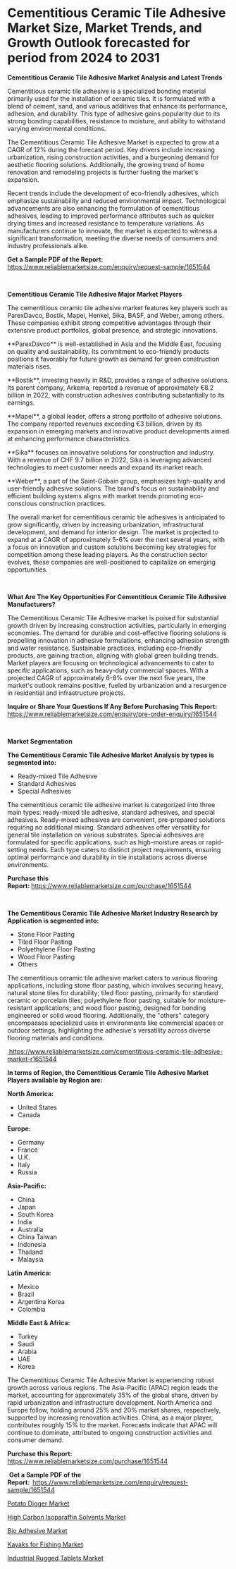 <p><h1>Cementitious Ceramic Tile Adhesive Market Size, Market Trends, and Growth Outlook forecasted for period from 2024 to 2031</h1></p><p><strong>Cementitious Ceramic Tile Adhesive Market Analysis and Latest Trends</strong></p>
<p><p>Cementitious ceramic tile adhesive is a specialized bonding material primarily used for the installation of ceramic tiles. It is formulated with a blend of cement, sand, and various additives that enhance its performance, adhesion, and durability. This type of adhesive gains popularity due to its strong bonding capabilities, resistance to moisture, and ability to withstand varying environmental conditions.</p><p>The Cementitious Ceramic Tile Adhesive Market is expected to grow at a CAGR of 12% during the forecast period. Key drivers include increasing urbanization, rising construction activities, and a burgeoning demand for aesthetic flooring solutions. Additionally, the growing trend of home renovation and remodeling projects is further fueling the market's expansion.</p><p>Recent trends include the development of eco-friendly adhesives, which emphasize sustainability and reduced environmental impact. Technological advancements are also enhancing the formulation of cementitious adhesives, leading to improved performance attributes such as quicker drying times and increased resistance to temperature variations. As manufacturers continue to innovate, the market is expected to witness a significant transformation, meeting the diverse needs of consumers and industry professionals alike.</p></p>
<p><strong>Get a Sample PDF of the Report:&nbsp;</strong> <a href="https://www.reliablemarketsize.com/enquiry/request-sample/1651544?utm_campaign=1169&utm_medium=2&utm_source=Github&utm_content=ia&utm_term=26092024&utm_id=cementitious-ceramic-tile-adhesive">https://www.reliablemarketsize.com/enquiry/request-sample/1651544</a></p>
<p>&nbsp;</p>
<p><strong>Cementitious Ceramic Tile Adhesive Major Market Players</strong></p>
<p><p>The cementitious ceramic tile adhesive market features key players such as ParexDavco, Bostik, Mapei, Henkel, Sika, BASF, and Weber, among others. These companies exhibit strong competitive advantages through their extensive product portfolios, global presence, and strategic innovations.</p><p>**ParexDavco** is well-established in Asia and the Middle East, focusing on quality and sustainability. Its commitment to eco-friendly products positions it favorably for future growth as demand for green construction materials rises.</p><p>**Bostik**, investing heavily in R&D, provides a range of adhesive solutions. Its parent company, Arkema, reported a revenue of approximately €8.2 billion in 2022, with construction adhesives contributing substantially to its earnings.</p><p>**Mapei**, a global leader, offers a strong portfolio of adhesive solutions. The company reported revenues exceeding €3 billion, driven by its expansion in emerging markets and innovative product developments aimed at enhancing performance characteristics.</p><p>**Sika** focuses on innovative solutions for construction and industry. With a revenue of CHF 9.7 billion in 2022, Sika is leveraging advanced technologies to meet customer needs and expand its market reach.</p><p>**Weber**, a part of the Saint-Gobain group, emphasizes high-quality and user-friendly adhesive solutions. The brand's focus on sustainability and efficient building systems aligns with market trends promoting eco-conscious construction practices.</p><p>The overall market for cementitious ceramic tile adhesives is anticipated to grow significantly, driven by increasing urbanization, infrastructural development, and demand for interior design. The market is projected to expand at a CAGR of approximately 5-6% over the next several years, with a focus on innovation and custom solutions becoming key strategies for competition among these leading players. As the construction sector evolves, these companies are well-positioned to capitalize on emerging opportunities.</p></p>
<p>&nbsp;</p>
<p><strong>What Are The Key Opportunities For Cementitious Ceramic Tile Adhesive Manufacturers?</strong></p>
<p><p>The Cementitious Ceramic Tile Adhesive market is poised for substantial growth driven by increasing construction activities, particularly in emerging economies. The demand for durable and cost-effective flooring solutions is propelling innovation in adhesive formulations, enhancing adhesion strength and water resistance. Sustainable practices, including eco-friendly products, are gaining traction, aligning with global green building trends. Market players are focusing on technological advancements to cater to specific applications, such as heavy-duty commercial spaces. With a projected CAGR of approximately 6-8% over the next five years, the market's outlook remains positive, fueled by urbanization and a resurgence in residential and infrastructure projects.</p></p>
<p><strong>Inquire or Share Your Questions If Any Before Purchasing This Report:</strong> <a href="https://www.reliablemarketsize.com/enquiry/pre-order-enquiry/1651544?utm_campaign=1169&utm_medium=2&utm_source=Github&utm_content=ia&utm_term=26092024&utm_id=cementitious-ceramic-tile-adhesive">https://www.reliablemarketsize.com/enquiry/pre-order-enquiry/1651544</a></p>
<p>&nbsp;</p>
<p><strong>Market Segmentation</strong></p>
<p><strong>The Cementitious Ceramic Tile Adhesive Market Analysis by types is segmented into:</strong></p>
<p><ul><li>Ready-mixed Tile Adhesive</li><li>Standard Adhesives</li><li>Special Adhesives</li></ul></p>
<p><p>The cementitious ceramic tile adhesive market is categorized into three main types: ready-mixed tile adhesive, standard adhesives, and special adhesives. Ready-mixed adhesives are convenient, pre-prepared solutions requiring no additional mixing. Standard adhesives offer versatility for general tile installation on various substrates. Special adhesives are formulated for specific applications, such as high-moisture areas or rapid-setting needs. Each type caters to distinct project requirements, ensuring optimal performance and durability in tile installations across diverse environments.</p></p>
<p><strong>Purchase this Report:&nbsp;</strong><a href="https://www.reliablemarketsize.com/purchase/1651544?utm_campaign=1169&utm_medium=2&utm_source=Github&utm_content=ia&utm_term=26092024&utm_id=cementitious-ceramic-tile-adhesive">https://www.reliablemarketsize.com/purchase/1651544</a></p>
<p>&nbsp;</p>
<p><strong>The Cementitious Ceramic Tile Adhesive Market Industry Research by Application is segmented into:</strong></p>
<p><ul><li>Stone Floor Pasting</li><li>Tiled Floor Pasting</li><li>Polyethylene Floor Pasting</li><li>Wood Floor Pasting</li><li>Others</li></ul></p>
<p><p>The cementitious ceramic tile adhesive market caters to various flooring applications, including stone floor pasting, which involves securing heavy, natural stone tiles for durability; tiled floor pasting, primarily for standard ceramic or porcelain tiles; polyethylene floor pasting, suitable for moisture-resistant applications; and wood floor pasting, designed for bonding engineered or solid wood flooring. Additionally, the "others" category encompasses specialized uses in environments like commercial spaces or outdoor settings, highlighting the adhesive's versatility across diverse flooring materials and conditions.</p></p>
<p><a href="https://www.reliablemarketsize.com/cementitious-ceramic-tile-adhesive-market-r1651544?utm_campaign=1169&utm_medium=2&utm_source=Github&utm_content=ia&utm_term=26092024&utm_id=cementitious-ceramic-tile-adhesive">&nbsp;https://www.reliablemarketsize.com/cementitious-ceramic-tile-adhesive-market-r1651544</a></p>
<p><strong>In terms of Region, the Cementitious Ceramic Tile Adhesive Market Players available by Region are:</strong></p>
<p>
    <p> <strong> North America: </strong>
        <ul>
            <li>United States</li>
            <li>Canada</li>
        </ul>
        </p> 
    <p> <strong> Europe: </strong>
        <ul>
            <li>Germany</li>
            <li>France</li>
            <li>U.K.</li>
            <li>Italy</li>
            <li>Russia</li>
        </ul>
        </p> 
    <p> <strong> Asia-Pacific: </strong>
        <ul>
            <li>China</li>
            <li>Japan</li>
            <li>South Korea</li>
            <li>India</li>
            <li>Australia</li>
            <li>China Taiwan</li>
            <li>Indonesia</li>
            <li>Thailand</li>
            <li>Malaysia</li>
        </ul>
        </p> 
    <p> <strong> Latin America: </strong>
        <ul>
            <li>Mexico</li>
            <li>Brazil</li>
            <li>Argentina Korea</li>
            <li>Colombia</li>
        </ul>
        </p> 
    <p> <strong> Middle East & Africa: </strong>
        <ul>
            <li>Turkey</li>
            <li>Saudi</li>
            <li>Arabia</li>
            <li>UAE</li>
            <li>Korea</li>
        </ul>
    </p>
    </p>
<p><p>The Cementitious Ceramic Tile Adhesive Market is experiencing robust growth across various regions. The Asia-Pacific (APAC) region leads the market, accounting for approximately 35% of the global share, driven by rapid urbanization and infrastructure development. North America and Europe follow, holding around 25% and 20% market shares, respectively, supported by increasing renovation activities. China, as a major player, contributes roughly 15% to the market. Forecasts indicate that APAC will continue to dominate, attributed to ongoing construction activities and consumer demand.</p></p>
<p><strong>Purchase this Report: </strong><a href="https://www.reliablemarketsize.com/purchase/1651544?utm_campaign=1169&utm_medium=2&utm_source=Github&utm_content=ia&utm_term=26092024&utm_id=cementitious-ceramic-tile-adhesive">https://www.reliablemarketsize.com/purchase/1651544</a></p>
<p>&nbsp;<strong>Get a Sample PDF of the Report:&nbsp;&nbsp;</strong><a href="https://www.reliablemarketsize.com/enquiry/request-sample/1651544?utm_campaign=1169&utm_medium=2&utm_source=Github&utm_content=ia&utm_term=26092024&utm_id=cementitious-ceramic-tile-adhesive">https://www.reliablemarketsize.com/enquiry/request-sample/1651544</a></p>
<p><strong></strong></p>
<p><p><a href="https://www.linkedin.com/pulse/insights-potato-digger-market-share-competitive-landscape-period-qqa7f?utm_campaign=1169&utm_medium=2&utm_source=Github&utm_content=ia&utm_term=26092024&utm_id=cementitious-ceramic-tile-adhesive">Potato Digger Market</a></p><p><a href="https://github.com/pizolina/Market-Research-Report-List-6/blob/main/high-carbon-isoparaffin-solvents-market.md?utm_campaign=1169&utm_medium=2&utm_source=Github&utm_content=ia&utm_term=26092024&utm_id=cementitious-ceramic-tile-adhesive">High Carbon Isoparaffin Solvents Market</a></p><p><a href="https://www.linkedin.com/pulse/analyzing-bio-adhesive-market-dynamics-growth-drivers-forecasted-9xfce?utm_campaign=1169&utm_medium=2&utm_source=Github&utm_content=ia&utm_term=26092024&utm_id=cementitious-ceramic-tile-adhesive">Bio Adhesive Market</a></p><p><a href="https://issuu.com/reportprime-2/docs/kayaks-for-fishing-market-size-2030_dbc4b2e090672d?utm_campaign=1169&utm_medium=2&utm_source=Github&utm_content=ia&utm_term=26092024&utm_id=cementitious-ceramic-tile-adhesive">Kayaks for Fishing Market</a></p><p><a href="https://issuu.com/reportprime-2/docs/industrial-rugged-tablets-market-si_81f1b7b9b34b12?utm_campaign=1169&utm_medium=2&utm_source=Github&utm_content=ia&utm_term=26092024&utm_id=cementitious-ceramic-tile-adhesive">Industrial Rugged Tablets Market</a></p></p>